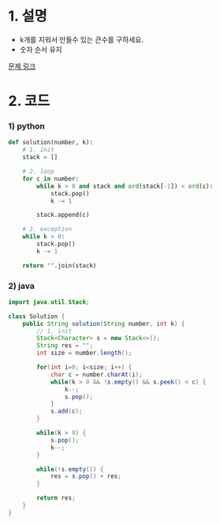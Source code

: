 # 1. 설명
- k개를 지워서 만들수 있는 큰수를 구하세요.
- 숫자 순서 유지


[문제 링크](https://programmers.co.kr/learn/courses/30/lessons/42883)


# 2. 코드
### 1) python
```python
def solution(number, k):
    # 1. init
    stack = []

    # 2. loop
    for c in number:
        while k > 0 and stack and ord(stack[-1]) < ord(c):
            stack.pop()
            k -= 1

        stack.append(c)

    # 3. exception
    while k > 0:
        stack.pop()
        k -= 1

    return "".join(stack)

```

### 2) java
```java
import java.util.Stack;

class Solution {
    public String solution(String number, int k) {
        // 1. init
        Stack<Character> s = new Stack<>();
        String res = "";
        int size = number.length();

        for(int i=0; i<size; i++) {
            char c = number.charAt(i);
            while(k > 0 && !s.empty() && s.peek() < c) {
                k--;
                s.pop();
            }
            s.add(c);
        }

        while(k > 0) {
            s.pop();
            k--;
        }

        while(!s.empty()) {
            res = s.pop() + res;
        }

        return res;
    }
}
```